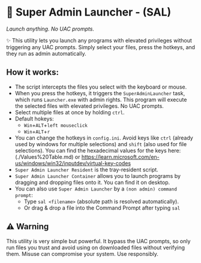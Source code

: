 # 🚀 Super Admin Launcher - (SAL)
*Launch anything. No UAC prompts.*

✨ This utility lets you launch any programs with elevated privileges without triggering any UAC prompts.
Simply select your files, press the hotkeys, and they run as admin automatically.

## How it works:
- The script intercepts the files you select with the keyboard or mouse.
- When you press the hotkeys, it triggers the `SuperAdminLauncher` task, which runs `Launcher.exe` with admin rights. This program will execute the selected files with elevated privileges. No UAC prompts.
- Select multiple files at once by holding `ctrl`.
- Default hokeys:
  - `Win`+`ALT`+`left mouseclick`
  - `Win`+`ALT`+`r` 
- You can change the hotkeys in `config.ini`. Avoid keys like `ctrl` (already used by windows for multiple selections) and `shift` (also used for file selections).
 You can find the hexadecimal values for the keys here: (./Values%20Table.md) or https://learn.microsoft.com/en-us/windows/win32/inputdev/virtual-key-codes
- `Super Admin Launcher Resident` is the tray-resident script.
- `Super Admin Launcher Container` allows you to launch programs by dragging and dropping files onto it. You can find it on desktop.
- You can also use `Super Admin Launcher` by a `(non admin) command prompt`:
  - Type `sal <filename>` (absolute path is resolved automatically).
  - Or drag & drop a file into the Command Prompt after typing `sal`




## ⚠️ Warning
This utility is very simple but powerful. It bypass the UAC prompts, so only run files you trust and avoid using on downloaded files without verifying them. Misuse can compromise your system. Use responsibly.
